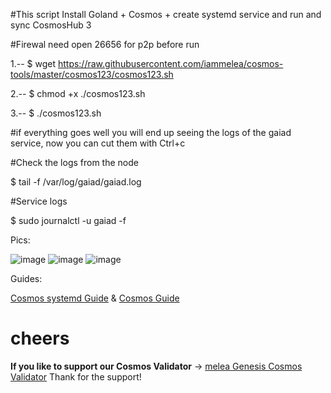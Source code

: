 #This script Install Goland + Cosmos + create systemd service and run and sync CosmosHub 3

#Firewal need open 26656 for p2p before run

1.-- $ wget https://raw.githubusercontent.com/iammelea/cosmos-tools/master/cosmos123/cosmos123.sh

2.-- $ chmod +x ./cosmos123.sh

3.-- $ ./cosmos123.sh


#if everything goes well you will end up seeing the logs of the gaiad service, now you can cut them with Ctrl+c

#Check the logs from the node

$ tail -f /var/log/gaiad/gaiad.log

#Service logs

$ sudo journalctl -u gaiad -f

Pics:

![image](https://meleatrust.com/wp-content/uploads/2020/03/Screenshot-from-2020-03-03-19-48-02.png)
![image](https://meleatrust.com/wp-content/uploads/2020/03/Screenshot-from-2020-03-03-19-47-21.png)
![image](https://meleatrust.com/wp-content/uploads/2020/03/Screenshot-from-2020-03-03-19-48-33.png)

Guides:

[Cosmos systemd Guide](https://medium.com/@meleacrypto/systemd-to-manage-the-atom-cosmos-node-fda482999f4a)
&
[Cosmos Guide](https://medium.com/@meleacrypto/atom-cosmos-hub-3-tutorial-be-your-own-crypto-bank-838b37fe1c86)

# cheers

**If you like to support our Cosmos Validator** →
[melea Genesis Cosmos Validator](https://meleatrust.com/cosmos-melea-trust-validator/)
Thank for the support!
